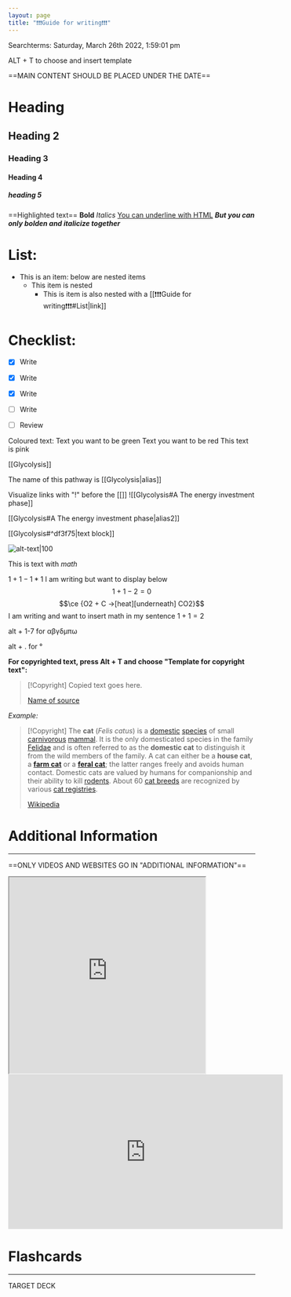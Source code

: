 ```yaml
---
layout: page
title: "❗️❗️❗️Guide for writing❗️❗️❗️"
---
```


Searchterms:
<span class = 'blue'>Saturday, March 26th 2022, 1:59:01 pm</span>

ALT + T to choose and insert template

==MAIN CONTENT SHOULD BE PLACED UNDER THE DATE==

# Heading
## Heading 2
### Heading 3
#### Heading 4
##### heading 5

==Highlighted text==
**Bold**
*Italics*
<u>You can underline with HTML</u>
***But you can only bolden and italicize together***


# List:
- This is an item: below are nested items
	- This item is nested
		- This is item is also nested with a [[❗️❗️❗️Guide for writing❗️❗️❗️#List|link]]
 
# Checklist:
- [x] Write
- [x] Write
- [x] Write
- [ ] Write
- [ ] Review


Coloured text:
<span class="green">Text you want to be green</span>
<span class="red">Text you want to be red</span>
<span class="pink">This text is pink</span>

[[Glycolysis]]

The name of this pathway is [[Glycolysis|alias]]

Visualize links with "!" before the [[]]
![[Glycolysis#A The energy investment phase]]

[[Glycolysis#A The energy investment phase|alias2]]

[[Glycolysis#^df3f75|text block]]

![alt-text|100](https://qph.fs.quoracdn.net/main-qimg-3e53d7cd5e0028f4f0b0dd3d54a89b67-pjlq)


This is text with $math$

$1+1-1*1$
I am writing but want to display below $$ 1+1-2=0 $$
$$\ce {O2 + C ->[heat][underneath] CO2}$$
I am writing and want to insert math in my sentence $1+1=2$

alt + 1-7 for αβγδμπω 

alt + . for ° 

**For copyrighted text, press Alt + T and choose "Template for copyright text":**
> [!Copyright]
> Copied text goes here. 
> 
> [Name of source](https://www.linktosource.com/)

*Example:*
> [!Copyright]
> The **cat** (_Felis catus_) is a [domestic](https://en.wikipedia.org/wiki/Domestication "Domestication") [species](https://en.wikipedia.org/wiki/Species "Species") of small [carnivorous](https://en.wikipedia.org/wiki/Carnivorous "Carnivorous") [mammal](https://en.wikipedia.org/wiki/Mammal "Mammal"). It is the only domesticated species in the family [Felidae](https://en.wikipedia.org/wiki/Felidae "Felidae") and is often referred to as the **domestic cat** to distinguish it from the wild members of the family. A cat can either be a **house cat**, a **[farm cat](https://en.wikipedia.org/wiki/Farm_cat "Farm cat")** or a **[feral cat](https://en.wikipedia.org/wiki/Feral_cat "Feral cat")**; the latter ranges freely and avoids human contact. Domestic cats are valued by humans for companionship and their ability to kill [rodents](https://en.wikipedia.org/wiki/Rodent "Rodent"). About 60 [cat breeds](https://en.wikipedia.org/wiki/Cat_breeds "Cat breeds") are recognized by various [cat registries](https://en.wikipedia.org/wiki/Cat_registries "Cat registries"). 
> 
> [Wikipedia](https://en.wikipedia.org/wiki/Cat)


# Additional Information
---
==ONLY VIDEOS AND WEBSITES GO IN "ADDITIONAL INFORMATION"==

<iframe src="https://www.google.com" height="400" width="400"></iframe>


<iframe width="560" height="315" src="https://www.youtube.com/embed/gggC9vctvBQ" title="YouTube video player" frameborder="0" allow="accelerometer; autoplay; clipboard-write; encrypted-media; gyroscope; picture-in-picture" allowfullscreen></iframe>

# Flashcards
---
TARGET DECK



